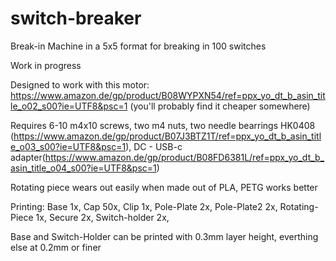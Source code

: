# switch-breaker

Break-in Machine in a 5x5 format for breaking in 100 switches

Work in progress

Designed to work with this motor: https://www.amazon.de/gp/product/B08WYPXN54/ref=ppx_yo_dt_b_asin_title_o02_s00?ie=UTF8&psc=1 (you'll probably find it cheaper somewhere)

Requires 6-10 m4x10 screws, two m4 nuts, two needle bearrings HK0408 (https://www.amazon.de/gp/product/B07J3BTZ1T/ref=ppx_yo_dt_b_asin_title_o03_s00?ie=UTF8&psc=1), DC - USB-c adapter(https://www.amazon.de/gp/product/B08FD6381L/ref=ppx_yo_dt_b_asin_title_o04_s00?ie=UTF8&psc=1)

Rotating piece wears out easily when made out of PLA, PETG works better

Printing: 
Base 1x,
Cap 50x,
Clip 1x,
Pole-Plate 2x,
Pole-Plate2 2x,
Rotating-Piece 1x,
Secure 2x,
Switch-holder 2x,

Base and Switch-Holder can be printed with 0.3mm layer height, everthing else at 0.2mm or finer
